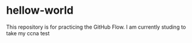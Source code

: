 # hellow-world
This repository is for practicing the GitHub Flow.
I am currently studing to take my ccna test

